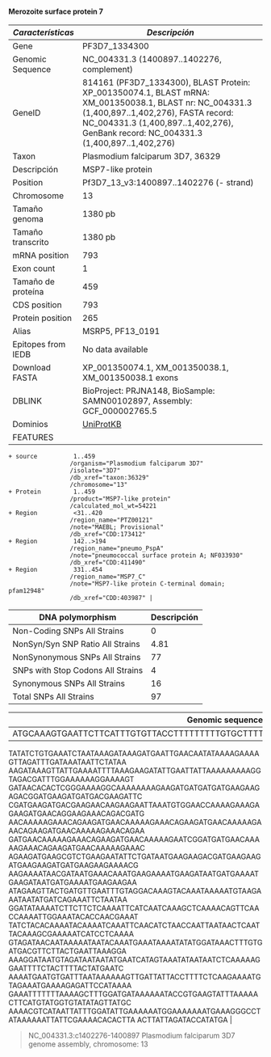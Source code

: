 #### Merozoite surface protein 7

| *Características* | *Descripción* |
| ------ | ----------- |
| Gene   | PF3D7_1334300 |
| Genomic Sequence   | NC_004331.3 (1400897..1402276, complement) |
| GeneID   | 814161 (PF3D7_1334300), BLAST Protein: 	XP_001350074.1, BLAST mRNA: 	XM_001350038.1, BLAST nr: 	NC_004331.3 (1,400,897..1,402,276), FASTA record: 	NC_004331.3 (1,400,897..1,402,276), GenBank record: 	NC_004331.3 (1,400,897..1,402,276) |
| Taxon | Plasmodium falciparum 3D7, 36329 |
| Descripción | MSP7-like protein |
| Position | Pf3D7_13_v3:1400897..1402276 (- strand) |
| Chromosome  | 13 |
| Tamaño genoma| 1380 pb |
| Tamaño transcrito | 1380 pb |
| mRNA position |	793|
| Exon count |  1 |
| Tamaño de proteína | 459 |
| CDS position |	793 |
| Protein position |	265 |
| Alias| MSRP5, PF13_0191 |
| Epitopes from IEDB | No data available |
| Download FASTA | XP_001350074.1, XM_001350038.1, XM_001350038.1 exons |
|DBLINK| BioProject: PRJNA148, BioSample: SAMN00102897, Assembly: GCF_000002765.5 |
|Dominios| [UniProtKB](https://www.uniprot.org/uniprot/Q8IDY5)|
|FEATURES|          
    + source          1..459
                     /organism="Plasmodium falciparum 3D7"
                     /isolate="3D7"
                     /db_xref="taxon:36329"
                     /chromosome="13"
    + Protein         1..459
                     /product="MSP7-like protein"
                     /calculated_mol_wt=54221
    + Region          <31..420
                     /region_name="PTZ00121"
                     /note="MAEBL; Provisional"
                     /db_xref="CDD:173412"
    + Region          142..>194
                     /region_name="pneumo_PspA"
                     /note="pneumococcal surface protein A; NF033930"
                     /db_xref="CDD:411490"
    + Region          331..454
                     /region_name="MSP7_C"
                     /note="MSP7-like protein C-terminal domain; pfam12948"
                     /db_xref="CDD:403987" |


| DNA polymorphism  | Descripción |
| ------ | ----------- |
| Non-Coding SNPs All Strains | 0 |
| NonSyn/Syn SNP Ratio All Strains  | 4.81 |
| NonSynonymous SNPs All Strains  | 77 |
| SNPs with Stop Codons All Strains  | 4 |
| Synonymous SNPs All Strains  | 16 |
| Total SNPs All Strains | 97 |


| Genomic sequence|
| ------ |
| ATGCAAAGTGAATTCTTCATTTGTGTTACCTTTTTTTTTGTGCTTTTACATTATATTTCTTGTAATAAACCAACACGTAA
TATATCTGTGAAATCTAATAAAGATAAAGATGAATTGAACAATATAAAAGAAAAGTTAGATTTGATAAATAATTCTATAA
AAGATAAAGTTATTGAAAATTTTAAAGAAGATATTGAATTATTAAAAAAAAAGGTAGACGATTTGGAAAAAAGGAAAAGT
GATAACACACTCGGGAAAAGGCAAAAAAAAGAAGATGATGATGATGAAGAAGAGACGGATGAAGATGATGACGAAGATTC
CGATGAAGATGACGAAGAACAAGAAGAATTAAATGTGGAACCAAAAGAAAGAGAAGATGAACAGGAAGAAACAGACGATG
AACAAAAAGAAACAGAAGATGAACAAAAAGAAACAGAAGATGAACAAAAAGAAACAGAAGATGAACAAAAAGAAACAGAA
GATGAACAAAAAGAAACAGAAGATGAACAAAAAGAATCGGATGATGAACAAAAAGAAACAGAAGATGAACAAAAAGAAAC
AGAAGATGAAGCGTCTGAAGAATATTCTGATAATGAAGAAGACGATGAAGAAGATGAAGAAGATGATGAAGAAGAAAACG
AAGAAAATAACGATAATGAAACAAATGAAGAAAATGAAGATAATGATGAAAATGAAGATAATGATGAAAATGAAGAAGAA
ATAGAAGTTACTGATGTTGAATTTGTAGGACAAAGTACAAATAAAAATGTAAGAAATAATATGATCAGAAATTCTAATAA
GGATATAAAATCTTCTTCTCAAAATTCATCAATCAAAGCTCAAAACAGTTCAACCAAAATTGGAAATACACCAACGAAAT
TATCTACACAAAATACAAAATCAAATTCAACATCTAACCAATTAATAACTCAATTACAAAGCGAAAAATCATCCTCAAAA
GTAGATAACAATAAAAATAATACAAATGAAATAAAATATATGGATAAACTTTGTGATGACGTTCTTACTGAATTAAAGGA
AAAGGATAATGTAGATAATAATATGAATCATAGTAAATATAATAATCTCAAAAAGGAATTTTCTACTTTTACTATGAATC
AAAATGAATGTGATTTAATAAAAAAGTTGATTATTACCTTTTCTCAAGAAAATGTAGAAATGAAAAGAGATTCCATAAAA
GAAATTTTTTTAAAAGCTTTGGATGATAAAAAATACCGTGAAGTATTTAAAAACTTCATGTATGGTGTATATAGTTATGC
AAAACGTCATAATTATTTGGATATTGAAAAAATGGAAAAAAATGAAAGGGCCTATAAAAAATTATTCGAAAACACACTTA
ACTTATTAGATACCATATGA |

>NC_004331.3:c1402276-1400897 Plasmodium falciparum 3D7 genome assembly, chromosome: 13
